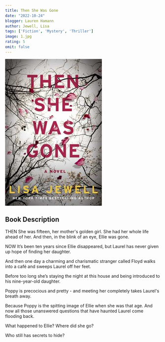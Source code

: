 ```yaml
---
title: Then She Was Gone
date: "2022-10-24"
blogger: Lauren Hamann
author: Jewell, Lisa
tags: ['Fiction', 'Mystery', 'Thriller']
image: 1.jpg
rating: 5
omit: false
---
```


![Book Cover](1.jpg)

## Book Description

THEN
She was fifteen, her mother's golden girl. She had her whole life ahead of her. And then, in the blink of an eye, Ellie was gone.

NOW
It’s been ten years since Ellie disappeared, but Laurel has never given up hope of finding her daughter.

And then one day a charming and charismatic stranger called Floyd walks into a café and sweeps Laurel off her feet.

Before too long she’s staying the night at this house and being introduced to his nine-year-old daughter.

Poppy is precocious and pretty - and meeting her completely takes Laurel's breath away.

Because Poppy is the spitting image of Ellie when she was that age. And now all those unanswered questions that have haunted Laurel come flooding back.

What happened to Ellie? Where did she go?

Who still has secrets to hide? 